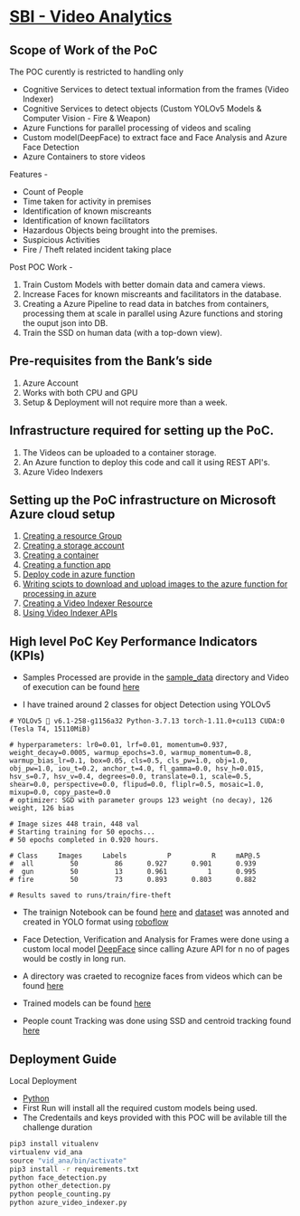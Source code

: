 # [SBI - Video Analytics](https://www.techgig.com/hackathon/video-analytics) 

## Scope of Work of the PoC

The POC curently is restricted to handling only 
- Cognitive Services to detect textual information from the frames (Video Indexer)
- Cognitive Services to detect objects (Custom YOLOv5 Models & Computer Vision - Fire & Weapon)
- Azure Functions for parallel processing of videos and scaling
- Custom model(DeepFace) to extract face and Face Analysis and Azure Face Detection 
- Azure Containers to store videos
    
Features - 
- Count of People
- Time taken for activity in premises
- Identification of known miscreants
- Identification of known facilitators
- Hazardous Objects being brought into the premises.
- Suspicious Activities
- Fire / Theft related incident taking place

Post POC Work - 
1. Train Custom Models with better domain data and camera views.
2. Increase Faces for known miscreants and facilitators in the database.
3. Creating a Azure Pipeline to read data in batches from containers, processing them at scale in parallel using Azure functions and storing the ouput json into DB.
4. Train the SSD on human data (with a top-down view).


## Pre-requisites from the Bank’s side
1. Azure Account
2. Works with both CPU and GPU
3. Setup & Deployment will not require more than a week.

## Infrastructure required for setting up the PoC. 
1. The Videos can be uploaded to a container storage.
2. An Azure function to deploy this code and call it using REST API's.
3. Azure Video Indexers 

## Setting up the PoC infrastructure on Microsoft Azure cloud setup
1. [Creating a resource Group](https://docs.microsoft.com/en-us/azure/azure-resource-manager/management/manage-resource-groups-portal#create-resource-groups)
2. [Creating a storage account](https://docs.microsoft.com/en-us/azure/storage/common/storage-account-create?tabs=azure-portal)
3. [Creating a container](https://docs.microsoft.com/en-us/azure/storage/blobs/blob-containers-cli#create-a-container)
4. [Creating a function app](https://docs.microsoft.com/en-us/azure/azure-functions/functions-create-function-app-portal#create-a-function-app)
5. [Deploy code in azure function](https://docs.microsoft.com/en-us/azure/azure-functions/functions-create-function-app-portal#create-function)
6. [Writing scipts to download and upload images to the azure function for processing in azure](https://docs.microsoft.com/en-us/azure/storage/blobs/storage-quickstart-blobs-python?tabs=environment-variable-windows#upload-blobs-to-a-container)
7. [Creating a Video Indexer Resource](https://docs.microsoft.com/en-us/azure/azure-video-indexer/create-account-portal)
8. [Using Video Indexer APIs](https://docs.microsoft.com/en-us/azure/azure-video-indexer/video-indexer-use-apis)

## High level PoC Key Performance Indicators (KPIs) 
- Samples Processed are provide in the [sample_data](./sample_data/) directory and Video of execution can be found [here](https://drive.google.com/file/d/1k1qvvdyT0Tu9BOUpNNaPHiwgscpePQe4/view?usp=sharing) 

- I have trained around 2 classes for object Detection using YOLOv5 
```
# YOLOv5 🚀 v6.1-258-g1156a32 Python-3.7.13 torch-1.11.0+cu113 CUDA:0 (Tesla T4, 15110MiB)

# hyperparameters: lr0=0.01, lrf=0.01, momentum=0.937, weight_decay=0.0005, warmup_epochs=3.0, warmup_momentum=0.8, warmup_bias_lr=0.1, box=0.05, cls=0.5, cls_pw=1.0, obj=1.0, obj_pw=1.0, iou_t=0.2, anchor_t=4.0, fl_gamma=0.0, hsv_h=0.015, hsv_s=0.7, hsv_v=0.4, degrees=0.0, translate=0.1, scale=0.5, shear=0.0, perspective=0.0, flipud=0.0, fliplr=0.5, mosaic=1.0, mixup=0.0, copy_paste=0.0
# optimizer: SGD with parameter groups 123 weight (no decay), 126 weight, 126 bias
    
# Image sizes 448 train, 448 val
# Starting training for 50 epochs...
# 50 epochs completed in 0.920 hours.

# Class     Images     Labels          P          R     mAP@.5 
#  all         50         86      0.927      0.901      0.939 
#  gun         50         13      0.961          1      0.995     
# fire         50         73      0.893      0.803      0.882      

# Results saved to runs/train/fire-theft
```
- The trainign Notebook can be found [here](./Detection%20Model%20Training%20YOLOv5.ipynb) and [dataset](https://app.roboflow.com/ds/azOMQ8HlGj?key=ZczUoFZvPLhttps://app.roboflow.com/ds/azOMQ8HlGj?key=ZczUoFZvPL) was annoted and created in YOLO format using [roboflow](https://app.roboflow.com/)

- Face Detection, Verification and Analysis for Frames were done using a custom local model [DeepFace](https://github.com/serengil/deepface) since calling Azure API for n no of pages would be costly in long run. 

- A directory was craeted to recognize faces from videos which can be found [here](./database/)

- Trained models can be found [here](./models/)

- People count Tracking was done using SSD and centroid tracking found [here](https://github.com/saimj7/People-Counting-in-Real-Time/)

## Deployment Guide
Local Deployment
- [Python](https://www.python.org/downloads/release/python-390/)
- First Run will install all the required custom models being used.
- The Credentails and keys provided with this POC will be avilable till the challenge duration

```cmd
pip3 install vitualenv
virtualenv vid_ana
source "vid_ana/bin/activate"
pip3 install -r requirements.txt
python face_detection.py
python other_detection.py
python people_counting.py
python azure_video_indexer.py
```


